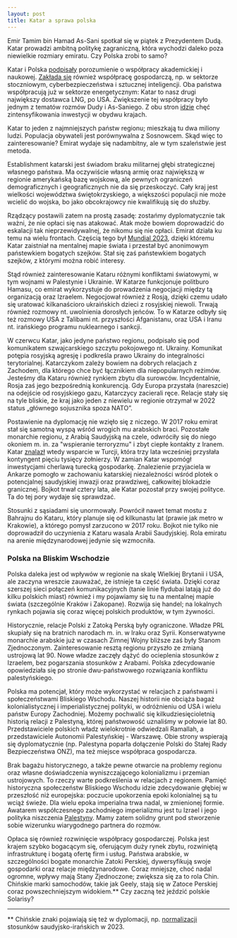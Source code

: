 ```yaml
---
layout: post
title: Katar a sprawa polska
---
```

Emir Tamim bin Hamad As-Sani spotkał się w piątek z Prezydentem Dudą. Katar prowadzi ambitną politykę zagraniczną, która wychodzi daleko poza niewielkie rozmiary emiratu. Czy Polska zrobi to samo?

Katar i Polska [podpisały](https://www.msn.com/pl-pl/finanse/najpopularniejsze-artykuly/prezydent-duda-katar-jest-czo%C5%82owym-partnerem-energetycznym-polski/ar-BB1ptllQ) porozumienie o współpracy akademickiej i naukowej. [Zakłada się](https://www.bankier.pl/wiadomosc/Polska-i-Katar-zawarly-porozumienia-dotyczace-branzy-stoczniowej-8778236.html) również współpracę gospodarczą, np. w sektorze stoczniowym, cyberbezpieczeństwa i sztucznej inteligencji. Oba państwa współpracują już w sektorze energetycznym: Katar to nasz drugi największy dostawca LNG, po USA. Zwiększenie tej współpracy było jednym z tematów rozmów Dudy i As-Saniego. Z obu stron [idzie](https://www.polskieradio.pl/399/7976/Artykul/3399698,Emir-Kataru-chce-blizszej-wspolpracy-gospodarczej-z-Polska) chęć zintensyfikowania inwestycji w obydwu krajach. 

Katar to jeden z najmniejszych państw regionu; mieszkają tu dwa miliony ludzi. Populacja obywateli jest porównywalna z Sosnowcem. Skąd więc to zainteresowanie? Emirat wydaje się nadambitny, ale w tym szaleństwie jest metoda. 

Establishment katarski jest świadom braku militarnej głębi strategicznej własnego państwa. Ma oczywiście własną armię oraz największą w regionie amerykańską bazę wojskową, ale pewnych ograniczeń demograficznych i geograficznych nie da się przeskoczyć. Cały kraj jest wielkości województwa świętokrzyskiego, a większości populacji nie może wcielić do wojska, bo jako obcokrajowcy nie kwalifikują się do służby. 

Rządzący postawili zatem na prostą zasadę: zostańmy dyplomatycznie tak ważni, że nie opłaci się nas atakować. Atak może bowiem doprowadzić do eskalacji tak nieprzewidywalnej, że nikomu się nie opłaci. Emirat działa ku temu na wielu frontach. Częścią tego był [Mundial 2023](https://www.radiowroclaw.pl/articles/view/125006/Wieczor-z-Dolnego-Slaska-Sytuacja-na-Ukrainie-i-MS-w-Katarze), dzięki któremu Katar zaistniał na mentalnej mapie świata i przestał być anonimowym państewkiem bogatych szejków. Stał się zaś państewkiem bogatych szejków, z którymi można robić interesy. 

Stąd również zainteresowanie Kataru różnymi konfliktami światowymi, w tym wojnami w Palestynie i Ukrainie. W Katarze funkcjonuje politburo Hamasu, co emirat wykorzystuje do prowadzenia negocjacji między tą organizacją oraz Izraelem. Negocjował również z Rosją, dzięki czemu udało się uratować kilkanaścioro ukraińskich dzieci z rosyjskiej niewoli. Trwają również rozmowy nt. uwolnienia dorosłych jeńców. To w Katarze odbyły się też rozmowy USA z Talibami nt. przyszłości Afganistanu, oraz USA i Iranu nt. irańskiego programu nuklearnego i sankcji. 

W czerwcu Katar, jako jedyne państwo regionu, podpisało się pod komunikatem szwajcarskiego szczytu pokojowego nt. Ukrainy. Komunikat potępia rosyjską agresję i podkreśla prawo Ukrainy do integralności terytorialnej. Katarczykom zależy bowiem na dobrych relacjach z Zachodem, dla którego chce być łącznikiem dla niepopularnych reżimów. Jesteśmy dla Kataru również rynkiem zbytu dla surowców. Incydentalnie, Rosja zaś jego bezpośrednią konkurencją. Gdy Europa przystała (nareszcie) na odejście od rosyjskiego gazu, Katarczycy zacierali ręce. Relacje stały się na tyle bliskie, że kraj jako jeden z niewielu w regionie otrzymał w 2022 status „głównego sojusznika spoza NATO”. 

Postawienie na dyplomację nie wzięło się z niczego. W 2017 roku emirat stał się samotną wyspą wśród wrogich mu arabskich braci. Pozostałe monarchie regionu, z Arabią Saudyjską na czele, odwróciły się do niego okoniem m. in. za "wspieranie terroryzmu" i zbyt ciepłe kontakty z Iranem. Katar [znalazł](https://agsiw.org/qatar-diplomacy-spotlights-active-role-in-global-security/) wtedy wsparcie w Turcji, która trzy lata wcześniej przysłała kontyngent pięciu tysięcy żołnierzy. W zamian Katar wspomógł inwestycjami cherlawą turecką gospodarkę. Znalezienie przyjaciela w Ankarze pomogło w zachowaniu katarskiej niezależności wśród plotek o potencjalnej saudyjskiej inwazji oraz prawdziwej, całkowitej blokadzie granicznej. Bojkot trwał cztery lata, ale Katar pozostał przy swojej polityce. Ta do tej pory wydaje się sprawdzać.

Stosunki z sąsiadami się unormowały. Powrócił nawet temat mostu z Bahrajnu do Kataru, który planuje się od kilkunastu lat (prawie jak metro w Krakowie), a którego pomysł zarzucono w 2017 roku. Bojkot nie tylko nie doprowadził do uczynienia z Kataru wasala Arabii Saudyjskiej. Rola emiratu na arenie międzynarodowej jedynie się wzmocniła. 

### Polska na Bliskim Wschodzie
Polska daleka jest od wpływów w regionie na skalę Wielkiej Brytanii i USA, ale zaczyna wreszcie zauważać, że istnieje ta część świata. Dzięki coraz szerszej sieci połączeń komunikacyjnych (tanie linie flydubai latają już do kilku polskich miast) również i my pojawiamy się tu na mentalnej mapie świata (szczególnie Kraków i Zakopane). Rozwija się handel; na lokalnych rynkach pojawia się coraz więcej polskich produktów, w tym żywności. 

Historycznie, relacje Polski z Zatoką Perską były ograniczone. Władze PRL skupiały się na bratnich narodach m. in. w Iraku oraz Syrii. Konserwatywne monarchie arabskie już w czasach Zimnej Wojny bliższe zaś były Stanom Zjednoczonym. Zainteresowanie resztą regionu przyszło ze zmianą ustrojową lat 90. Nowe władze zaczęły dążyć do ocieplenia stosunków z Izraelem, bez pogarszania stosunków z Arabami. Polska zdecydowanie opowiedziała się po stronie dwu-państwowego rozwiązania konfliktu palestyńskiego. 

Polska ma potencjał, który może wykorzystać w relacjach z państwami i społeczeństwami Bliskiego Wschodu. Naszej historii nie obciąża bagaż kolonialistycznej i imperialistycznej polityki, w odróżnieniu od USA i wielu państw Europy Zachodniej. Możemy pochwalić się kilkudziesięcioletnią historią relacji z Palestyną, której państwowość uznaliśmy w połowie lat 80. Przedstawiciele polskich władz wielokrotnie odwiedzali Ramallah, a przedstawiciele Autonomii Palestyńskiej - Warszawę. Obie strony wspierają się dyplomatycznie (np. Palestyna poparła dołączenie Polski do Stałej Rady Bezpieczeństwa ONZ), ma też miejsce współpraca gospodarcza. 

Brak bagażu historycznego, a także pewne otwarcie na problemy regionu oraz własne doświadczenia wyniszczającego kolonializmu i przemian ustrojowych. To rzeczy warte podkreślenia w relacjach z regionem. Pamięć historyczna społeczeństw Bliskiego Wschodu idzie zdecydowanie głębiej w przeszłość niż europejska: poczucie upokorzenia epoki kolonialnej są tu wciąż świeże. Dla wielu epoka imperialna trwa nadal, w zmienionej formie. Awatarem współczesnego zachodniego imperializmu jest tu Izrael i jego polityka niszczenia [Palestyny](https://abumarkey.github.io/arabizmy/palestyna/). Mamy zatem solidny grunt pod stworzenie sobie wizerunku wiarygodnego partnera do rozmów. 

Opłaca się również rozwinięcie współpracy gospodarczej. Polska jest krajem szybko bogacącym się, oferującym duży rynek zbytu, rozwiniętą infrastrukturę i bogatą ofertę firm i usług. Państwa arabskie, w szczególności bogate monarchie Zatoki Perskiej, dywersyfikują swoje gospodarki oraz relacje międzynarodowe. Coraz mniejsze, choć nadal ogromne, wpływy mają Stany Zjednoczone; zwiększa się za to rola Chin. Chińskie marki samochodów, takie jak Geely, stają się w Zatoce Perskiej coraz powszechniejszym widokiem.** Czy zaczną też jeździć polskie Solarisy?

---
** Chińskie znaki pojawiają się też w dyplomacji, np. [normalizacji](https://agsiw.org/chinas-saudi-arabia-iran-mediation-an-important-but-slender-achievement/) stosunków saudyjsko-irańskich w 2023.
